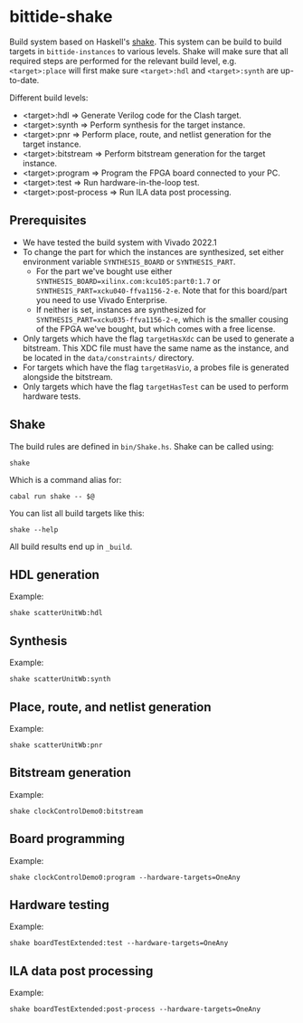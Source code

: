 <!--
SPDX-FileCopyrightText: 2022-2023 Google LLC

SPDX-License-Identifier: Apache-2.0
-->

# bittide-shake
Build system based on Haskell's [shake](https://hackage.haskell.org/package/shake).
This system can be build to build targets in `bittide-instances` to various levels. Shake will make sure that all required steps are performed for the relevant build level, e.g. `<target>:place` will first make sure `<target>:hdl` and `<target>:synth` are up-to-date.

Different build levels:
* \<target>:hdl => Generate Verilog code for the Clash target.
* \<target>:synth => Perform synthesis for the target instance.
* \<target>:pnr => Perform place, route, and netlist generation for the target instance.
* \<target>:bitstream => Perform bitstream generation for the target instance.
* \<target>:program => Program the FPGA board connected to your PC.
* \<target>:test => Run hardware-in-the-loop test.
* \<target>:post-process => Run ILA data post processing.

## Prerequisites
* We have tested the build system with Vivado 2022.1
* To change the part for which the instances are synthesized, set either environment variable `SYNTHESIS_BOARD` or `SYNTHESIS_PART`.
  * For the part we've bought use either `SYNTHESIS_BOARD=xilinx.com:kcu105:part0:1.7` or `SYNTHESIS_PART=xcku040-ffva1156-2-e`. Note that for this board/part you need to use Vivado Enterprise.
  * If neither is set, instances are synthesized for `SYNTHESIS_PART=xcku035-ffva1156-2-e`, which is the smaller cousing of the FPGA we've bought, but which comes with a free license.
* Only targets which have the flag `targetHasXdc` can be used to generate a bitstream. This XDC file must have the same name as the instance, and be located in the `data/constraints/` directory.
* For targets which have the flag `targetHasVio`, a probes file is generated alongside the bitstream.
* Only targets which have the flag `targetHasTest` can be used to perform hardware tests.


## Shake
The build rules are defined in `bin/Shake.hs`. Shake can be called using:

```
shake
```

Which is a command alias for:

```
cabal run shake -- $@
```


You can list all build targets like this:

```
shake --help
```

All build results end up in `_build`.

## HDL generation
Example:

```
shake scatterUnitWb:hdl
```

## Synthesis
Example:

```
shake scatterUnitWb:synth
```

## Place, route, and netlist generation
Example:

```
shake scatterUnitWb:pnr
```

## Bitstream generation
Example:

```
shake clockControlDemo0:bitstream
```

## Board programming
Example:

```
shake clockControlDemo0:program --hardware-targets=OneAny
```

## Hardware testing
Example:

```
shake boardTestExtended:test --hardware-targets=OneAny
```

## ILA data post processing
Example:

```
shake boardTestExtended:post-process --hardware-targets=OneAny
```
